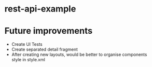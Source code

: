# rest-api-example

# Future improvements
- Create UI Tests
- Create separated detail fragment
- After creating new layouts, would be better to organise components style in style.xml

